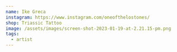 ```yaml
---
name: Ike Greca
instagram: https://www.instagram.com/oneofthelostones/
shop: Triassic Tattoo
image: /assets/images/screen-shot-2023-01-19-at-2.21.15-pm.png
tags:
  - artist
---
```

